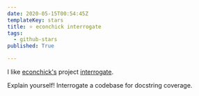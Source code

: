 ```yaml
---
date: 2020-05-15T00:54:45Z
templateKey: stars
title: ⭐ econchick interrogate
tags:
  - github-stars
published: True

---
```


I like [econchick's](https://github.com/econchick) project [interrogate](https://github.com/econchick/interrogate).

Explain yourself! Interrogate a codebase for docstring coverage.

